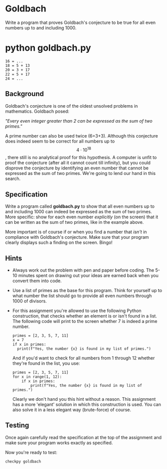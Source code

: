 # Goldbach

Write a program that proves Goldbach's conjecture to be true for all even numbers up to and including 1000.

  # python goldbach.py
    16 = ...
    18 = 5 + 13
    20 = 3 + 17
    22 = 5 + 17
    24 = ...

## Background

Goldbach's conjecture is one of the oldest unsolved problems in mathematics. Goldbach posed:

*"Every even integer greater than 2 can be expressed as the sum of two primes."*

A prime number can also be used twice (6=3+3). Although this conjecture does indeed seem to be correct for all numbers up to $$4\cdot10^{18}$$, there still is no analytical proof for this hypothesis. A computer is unfit to proof the conjecture (after all it cannot count till infinity), but you could disprove the conjecture by identifying an even number that cannot be expressed as the sum of two primes. We're going to lend our hand in this search.

## Specification

Write a program called **goldbach.py** to show that all even numbers up to and including 1000 can indeed be expressed as the sum of two primes. More specific: show for each even number *explicitly* (on the screen) that it can be written as the sum of two primes, like in the example above.

More important is of course if or when you find a number that *isn't* in compliance with Goldbach's conjecture. Make sure that your program clearly displays such a finding on the screen. Bingo!

## Hints

* Always work out the problem with pen and paper before coding. The 5-10 minutes spent on drawing out your ideas are earned back when you convert them into code.

* Use a list of primes as the base for this program. Think for yourself up to what number the list should go to provide all even numbers through 1000 of divisors.

* For this assignment you're allowed to use the following Python construction, that checks whether an element is or isn't found in a list. The following code will print to the screen whether 7 is indeed a prime number.

      primes = [2, 3, 5, 7, 11]
      x = 7
      if x in primes:
        print(f"Yes, the number {x} is found in my list of primes.")

  And if you'd want to check for all numbers from 1 through 12 whether they're found in the list, you use:

      primes = [2, 3, 5, 7, 11]
      for x in range(1, 12):
          if x in primes:
              print(f"Yes, the number {x} is found in my list of primes.")

  Clearly we don't hand you this hint without a reason. This assignment has a more 'elegant' solution in which this construction is used. You can also solve it in a less elegant way (brute-force) of course.

## Testing

Once again carefully read the specification at the top of the assignment and make sure your program works exactly as specified.

Now you're ready to test:

    checkpy goldbach
